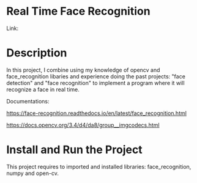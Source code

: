 # Real Time Face Recognition
Link:

# Description
In this project, I combine using my knowledge of opencv and face_recognition libaries and experience doing the past projects: "face detection" and "face recognition" to implement a program where it will recognize a face in real time.

Documentations:

https://face-recognition.readthedocs.io/en/latest/face_recognition.html

https://docs.opencv.org/3.4/d4/da8/group__imgcodecs.html

# Install and Run the Project
This project requires to imported and installed libraries: face_recognition, numpy and open-cv.

